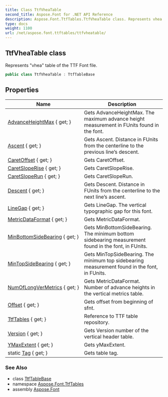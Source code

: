 ```yaml
---
title: Class TtfVheaTable
second_title: Aspose.Font for .NET API Reference
description: Aspose.Font.TtfTables.TtfVheaTable class. Represents vhea table of the TTF Font file
type: docs
weight: 1100
url: /net/aspose.font.ttftables/ttfvheatable/
---
```

## TtfVheaTable class

Represents "vhea" table of the TTF Font file.

```csharp
public class TtfVheaTable : TtfTableBase
```

## Properties

| Name | Description |
| --- | --- |
| [AdvanceHeightMax](../../aspose.font.ttftables/ttfvheatable/advanceheightmax/) { get; } | Gets AdvanceHeightMax. The maximum advance height measurement in FUnits found in the font. |
| [Ascent](../../aspose.font.ttftables/ttfvheatable/ascent/) { get; } | Gets Ascent. Distance in FUnits from the centerline to the previous line’s descent. |
| [CaretOffset](../../aspose.font.ttftables/ttfvheatable/caretoffset/) { get; } | Gets CaretOffset. |
| [CaretSlopeRise](../../aspose.font.ttftables/ttfvheatable/caretsloperise/) { get; } | Gets CaretSlopeRise. |
| [CaretSlopeRun](../../aspose.font.ttftables/ttfvheatable/caretsloperun/) { get; } | Gets CaretSlopeRun. |
| [Descent](../../aspose.font.ttftables/ttfvheatable/descent/) { get; } | Gets Descent. Distance in FUnits from the centerline to the next line’s ascent. |
| [LineGap](../../aspose.font.ttftables/ttfvheatable/linegap/) { get; } | Gets LineGap. The vertical typographic gap for this font. |
| [MetricDataFormat](../../aspose.font.ttftables/ttfvheatable/metricdataformat/) { get; } | Gets MetricDataFormat. |
| [MinBottomSideBearing](../../aspose.font.ttftables/ttfvheatable/minbottomsidebearing/) { get; } | Gets MinBottomSideBearing. The minimum bottom sidebearing measurement found in the font, in FUnits. |
| [MinTopSideBearing](../../aspose.font.ttftables/ttfvheatable/mintopsidebearing/) { get; } | Gets MinTopSideBearing. The minimum top sidebearing measurement found in the font, in FUnits. |
| [NumOfLongVerMetrics](../../aspose.font.ttftables/ttfvheatable/numoflongvermetrics/) { get; } | Gets MetricDataFormat. Number of advance heights in the vertical metrics table. |
| [Offset](../../aspose.font.ttftables/ttftablebase/offset/) { get; } | Gets offset from beginning of sfnt. |
| [TtfTables](../../aspose.font.ttftables/ttftablebase/ttftables/) { get; } | Reference to TTF table repository. |
| [Version](../../aspose.font.ttftables/ttfvheatable/version/) { get; } | Gets Version number of the vertical header table. |
| [YMaxExtent](../../aspose.font.ttftables/ttfvheatable/ymaxextent/) { get; } | Gets yMaxExtent. |
| static [Tag](../../aspose.font.ttftables/ttfvheatable/tag/) { get; } | Gets table tag. |

### See Also

* class [TtfTableBase](../ttftablebase/)
* namespace [Aspose.Font.TtfTables](../../aspose.font.ttftables/)
* assembly [Aspose.Font](../../)


